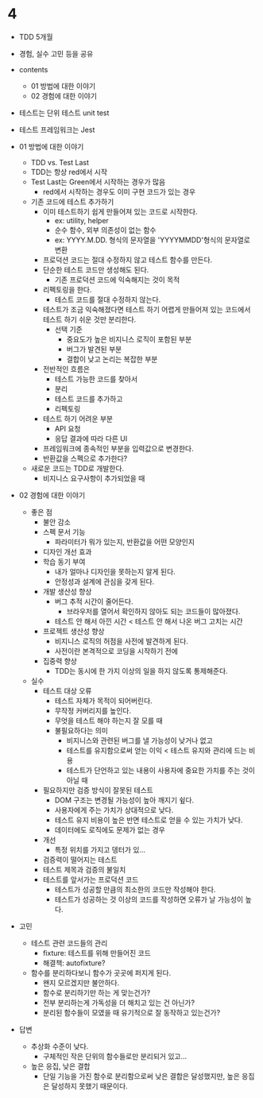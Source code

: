 # 4

- TDD 5개월
- 경험, 실수 고민 등을 공유
- contents
  - 01 방법에 대한 이야기
  - 02 경험에 대한 이야기

- 테스트는 단위 테스트 unit test
- 테스트 프레임워크는 Jest

- 01 방법에 대한 이야기
  - TDD vs. Test Last
  - TDD는 항상 red에서 시작
  - Test Last는 Green에서 시작하는 경우가 많음
    - red에서 시작하는 경우도 이미 구현 코드가 있는 경우
  - 기존 코드에 테스트 추가하기
    - 이미 테스트하기 쉽게 만들어져 있는 코드로 시작한다.
      - ex: utility, helper
      - 순수 함수, 외부 의존성이 없는 함수
      - ex: YYYY.M.DD. 형식의 문자열을 'YYYYMMDD'형식의 문자열로 변환
    - 프로덕션 코드는 절대 수정하지 않고 테스트 함수를 만든다.
    - 단순한 테스트 코드만 생성해도 된다.
      - 기존 프로덕션 코드에 익숙해지는 것이 목적
    - 리펙토링을 한다.
      - 테스트 코드를 절대 수정하지 않는다.
    - 테스트가 조금 익숙해졌다면 테스트 하기 어렵게 만들어져 있는 코드에서 테스트 하기 쉬운 것만 분리한다.
      - 선택 기준
        - 중요도가 높은 비지니스 로직이 포함된 부분
        - 버그가 발견된 부분
        - 결합이 낮고 논리는 복잡한 부분
    - 전반적인 흐름은
      - 테스트 가능한 코드를 찾아서
      - 분리
      - 테스트 코드를 추가하고
      - 리펙토링
    - 테스트 하기 어려운 부분
      - API 요청
      - 응답 결과에 따라 다른 UI
    - 프레임워크에 종속적인 부분을 입력값으로 변경한다.
    - 반환값을 스펙으로 추가한다?
  - 새로운 코드는 TDD로 개발한다.
    - 비지니스 요구사항이 추가되었을 때

- 02 경험에 대한 이야기
  - 좋은 점
    - 불안 감소
    - 스펙 문서 기능
      - 파라미터가 뭐가 있는지, 반환값을 어떤 모양인지
    - 디자인 개선 효과
    - 학습 동기 부여
      - 내가 얼마나 디자인을 못하는지 알게 된다.
      - 안정성과 설계에 관심을 갖게 된다.
    - 개발 생산성 향상
      - 버그 추적 시간이 줄어든다.
        - 브라우저를 열어서 확인하지 않아도 되는 코드들이 많아졌다.
      - 테스트 안 해서 아낀 시간 < 테스트 안 해서 나온 버그 고치는 시간
    - 프로젝트 생산성 향상
      - 비지니스 로직의 허점을 사전에 발견하게 된다.
      - 사전이란 본격적으로 코딩을 시작하기 전에
    - 집중력 향상
      - TDD는 동시에 한 가지 이상의 일을 하지 않도록 통제해준다.
  - 실수
    - 테스트 대상 오류
      - 테스트 자체가 목적이 되어버린다.
      - 무작정 커버리지를 높인다.
      - 무엇을 테스트 해야 하는지 잘 모를 때
      - 불필요하다는 의미
        - 비지니스와 관련된 버그를 낼 가능성이 낮거나 없고
        - 테스트를 유지함으로써 얻는 이익 < 테스트 유지와 관리에 드는 비용
        - 테스트가 단언하고 있는 내용이 사용자에 중요한 가치를 주는 것이 아닐 때
    - 필요하지만 검증 방식이 잘못된 테스트
      - DOM 구조는 변경될 가능성이 높아 깨지기 슆다.
      - 사용자에게 주는 가치가 상대적으로 낮다.
      - 테스트 유지 비용이 높은 반면 테스트로 얻을 수 있는 가치가 낮다.
      - 데이터에도 로직에도 문제가 없는 경우
    - 개선
      - 특정 위치를 가지고 뎅터가 있...
    - 검증력이 떨어지는 테스트
    - 테스트 제목과 검증의 불일치
    - 테스트를 앞서가는 프로덕션 코드
      - 테스트가 성공할 만큼의 최소한의 코드만 작성해야 한다.
      - 테스트가 성공하는 것 이상의 코드를 작성하면 오류가 날 가능성이 높다.

- 고민
  - 테스트 관련 코드들의 관리
    - fixture: 테스트를 위해 만들어진 코드
    - 해결책: autofixture?
  - 함수를 분리하다보니 함수가 곳곳에 퍼지게 된다.
    - 왠지 모르겠지만 불안하다.
    - 함수로 분리하기만 하는 게 맞는건가?
    - 전부 분리하는게 가독성을 더 해치고 있는 건 아닌가?
    - 분리된 함수들이 모였을 때 유기적으로 잘 동작하고 있는건가?

- 답변
  - 추상화 수준이 낮다.
    - 구체적인 작은 단위의 함수들로만 분리되거 있고...
  - 높은 응집, 낮은 결합
    - 단일 기능을 가진 함수로 분리함으로써 낮은 결합은 달성했지만, 높은 응집은 달성하지 못했기 때문이다.
